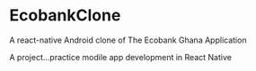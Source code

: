 # EcobankClone
<p>A react-native Android clone of The Ecobank Ghana Application</p>
<p>A project...practice modile app development in React Native</p>
